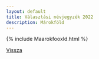 ```yaml
---
layout: default
title: Választási névjegyzék 2022
description: Márokföld
---
```


{% include Maarokfooxld.html %}

[Vissza](./)